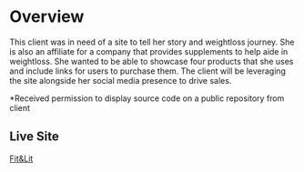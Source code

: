 # Overview

This client was in need of a site to tell her story and weightloss journey. She is also an affiliate for a company that provides supplements to help aide in weightloss. She wanted to be able to showcase four products that she uses and include links for users to purchase them. The client will be leveraging the site alongside her social media presence to drive sales. 

*Received permission to display source code on a public repository from client

## Live Site
[Fit&Lit](https://www.fitandlit.online)
